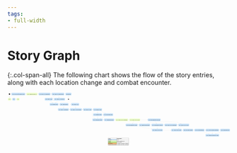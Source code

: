 ```yaml
---
tags:
- full-width
---
```


# Story Graph

{:.col-span-all}
The following chart shows the flow of the story entries, along with each location change and combat encounter.

<!-- +template story-graph-files story/connection story-graph-plantuml -->

<div class="story-graph col-span-all"><?xml version="1.0" encoding="UTF-8" standalone="no" ?>
<svg
  xmlns="http://www.w3.org/2000/svg"
  xmlns:xlink="http://www.w3.org/1999/xlink"
  contentScriptType="application/ecmascript"
  contentStyleType="text/css"
  preserveAspectRatio="none"
  version="1.1"
  viewBox="0 0 3420 833"
  zoomAndPan="magnify"
><defs /><g><ellipse
      cx="31.5"
      cy="26.5"
      fill="#000000"
      rx="10"
      ry="10"
      style="stroke:none;stroke-width:1.0;"
    /><rect
      fill="#EEFFCC"
      height="38.75"
      rx="12.5"
      ry="12.5"
      style="stroke:#EEFFCC;stroke-width:1.5;"
      width="49"
      x="7"
      y="86"
    /><a
      href="100-chapter-1.html"
      target="_top"
      title="100-chapter-1.html"
      xlink:actuate="onRequest"
      xlink:href="100-chapter-1.html"
      xlink:show="new"
      xlink:title="100-chapter-1.html"
      xlink:type="simple"
    ><text
        fill="#000000"
        font-family="Roboto Condensed"
        font-size="16"
        lengthAdjust="spacing"
        textLength="29"
        x="17"
        y="110.8438"
      >Act I</text></a><rect
      fill="#C8E2F9"
      height="38.75"
      rx="12.5"
      ry="12.5"
      style="stroke:#C8E2F9;stroke-width:1.5;"
      width="44"
      x="76.5"
      y="86"
    /><a
      href="101-sigma-log.html"
      target="_top"
      title="101-sigma-log.html"
      xlink:actuate="onRequest"
      xlink:href="101-sigma-log.html"
      xlink:show="new"
      xlink:title="101-sigma-log.html"
      xlink:type="simple"
    ><text
        fill="#000000"
        font-family="Roboto Condensed"
        font-size="16"
        lengthAdjust="spacing"
        textLength="24"
        x="86.5"
        y="110.8438"
      >101</text></a><rect
      fill="#EEFFCC"
      height="38.75"
      rx="12.5"
      ry="12.5"
      style="stroke:#EEFFCC;stroke-width:1.5;"
      width="44"
      x="140.5"
      y="86"
    /><a
      href="102-deeper-into-sigma.html"
      target="_top"
      title="102-deeper-into-sigma.html"
      xlink:actuate="onRequest"
      xlink:href="102-deeper-into-sigma.html"
      xlink:show="new"
      xlink:title="102-deeper-into-sigma.html"
      xlink:type="simple"
    ><text
        fill="#000000"
        font-family="Roboto Condensed"
        font-size="16"
        lengthAdjust="spacing"
        textLength="24"
        x="150.5"
        y="110.8438"
      >102</text></a><rect
      fill="#C8E2F9"
      height="38.75"
      rx="12.5"
      ry="12.5"
      style="stroke:#C8E2F9;stroke-width:1.5;"
      width="210"
      x="61.5"
      y="7"
    /><a
      href="125-hawks-song.html"
      target="_top"
      title="125-hawks-song.html"
      xlink:actuate="onRequest"
      xlink:href="125-hawks-song.html"
      xlink:show="new"
      xlink:title="125-hawks-song.html"
      xlink:type="simple"
    ><text
        fill="#000000"
        font-family="Roboto Condensed"
        font-size="16"
        lengthAdjust="spacing"
        textLength="190"
        x="71.5"
        y="31.8438"
      >125. The Foot of Hawk's Song</text></a><rect
      fill="#EEFFCC"
      height="38.75"
      rx="12.5"
      ry="12.5"
      style="stroke:#EEFFCC;stroke-width:1.5;"
      width="168"
      x="291.5"
      y="7"
    /><a
      href="126-delta3.html"
      target="_top"
      title="126-delta3.html"
      xlink:actuate="onRequest"
      xlink:href="126-delta3.html"
      xlink:show="new"
      xlink:title="126-delta3.html"
      xlink:type="simple"
    ><text
        fill="#000000"
        font-family="Roboto Condensed"
        font-size="16"
        lengthAdjust="spacing"
        textLength="148"
        x="301.5"
        y="31.8438"
      >126. Cauldron DELTA-3</text></a><rect
      fill="#C8E2F9"
      height="38.75"
      rx="12.5"
      ry="12.5"
      style="stroke:#C8E2F9;stroke-width:1.5;"
      width="180"
      x="479.5"
      y="7"
    /><a
      href="128-delta3-voice.html"
      target="_top"
      title="128-delta3-voice.html"
      xlink:actuate="onRequest"
      xlink:href="128-delta3-voice.html"
      xlink:show="new"
      xlink:title="128-delta3-voice.html"
      xlink:type="simple"
    ><text
        fill="#000000"
        font-family="Roboto Condensed"
        font-size="16"
        lengthAdjust="spacing"
        textLength="160"
        x="489.5"
        y="31.8438"
      >128. DELTA-3 Laboratory</text></a><rect
      fill="#C8E2F9"
      height="38.75"
      rx="12.5"
      ry="12.5"
      style="stroke:#C8E2F9;stroke-width:1.5;"
      width="191"
      x="680"
      y="7"
    /><a
      href="129-delta3-door.html"
      target="_top"
      title="129-delta3-door.html"
      xlink:actuate="onRequest"
      xlink:href="129-delta3-door.html"
      xlink:show="new"
      xlink:title="129-delta3-door.html"
      xlink:type="simple"
    ><text
        fill="#000000"
        font-family="Roboto Condensed"
        font-size="16"
        lengthAdjust="spacing"
        textLength="171"
        x="690"
        y="31.8438"
      >129. DELTA-3 Laboratories</text></a><rect
      fill="#C8E2F9"
      height="38.75"
      rx="12.5"
      ry="12.5"
      style="stroke:#C8E2F9;stroke-width:1.5;"
      width="121"
      x="573"
      y="86"
    /><a
      href="130-delta3b.html"
      target="_top"
      title="130-delta3b.html"
      xlink:actuate="onRequest"
      xlink:href="130-delta3b.html"
      xlink:show="new"
      xlink:title="130-delta3b.html"
      xlink:type="simple"
    ><text
        fill="#000000"
        font-family="Roboto Condensed"
        font-size="16"
        lengthAdjust="spacing"
        textLength="101"
        x="583"
        y="110.8438"
      >130. DELTA-3/B</text></a><rect
      fill="#C8E2F9"
      height="38.75"
      rx="12.5"
      ry="12.5"
      style="stroke:#C8E2F9;stroke-width:1.5;"
      width="168"
      x="714.5"
      y="86"
    /><a
      href="131-delta3-cauldron.html"
      target="_top"
      title="131-delta3-cauldron.html"
      xlink:actuate="onRequest"
      xlink:href="131-delta3-cauldron.html"
      xlink:show="new"
      xlink:title="131-delta3-cauldron.html"
      xlink:type="simple"
    ><text
        fill="#000000"
        font-family="Roboto Condensed"
        font-size="16"
        lengthAdjust="spacing"
        textLength="148"
        x="724.5"
        y="110.8438"
      >131. DELTA-3 Cauldron</text></a><rect
      fill="#C8E2F9"
      height="38.75"
      rx="12.5"
      ry="12.5"
      style="stroke:#C8E2F9;stroke-width:1.5;"
      width="133"
      x="649"
      y="165"
    /><a
      href="132-delta3-exit.html"
      target="_top"
      title="132-delta3-exit.html"
      xlink:actuate="onRequest"
      xlink:href="132-delta3-exit.html"
      xlink:show="new"
      xlink:title="132-delta3-exit.html"
      xlink:type="simple"
    ><text
        fill="#000000"
        font-family="Roboto Condensed"
        font-size="16"
        lengthAdjust="spacing"
        textLength="113"
        x="659"
        y="189.8438"
      >132. Hawk's Song</text></a><rect
      fill="#C8E2F9"
      height="38.75"
      rx="12.5"
      ry="12.5"
      style="stroke:#C8E2F9;stroke-width:1.5;"
      width="134"
      x="802.5"
      y="165"
    /><a
      href="135-south-weave.html"
      target="_top"
      title="135-south-weave.html"
      xlink:actuate="onRequest"
      xlink:href="135-south-weave.html"
      xlink:show="new"
      xlink:title="135-south-weave.html"
      xlink:type="simple"
    ><text
        fill="#000000"
        font-family="Roboto Condensed"
        font-size="16"
        lengthAdjust="spacing"
        textLength="114"
        x="812.5"
        y="189.8438"
      >135. South Weave</text></a><rect
      fill="#C8E2F9"
      height="38.75"
      rx="12.5"
      ry="12.5"
      style="stroke:#C8E2F9;stroke-width:1.5;"
      width="121"
      x="979"
      y="165"
    /><a
      href="136-delta4c.html"
      target="_top"
      title="136-delta4c.html"
      xlink:actuate="onRequest"
      xlink:href="136-delta4c.html"
      xlink:show="new"
      xlink:title="136-delta4c.html"
      xlink:type="simple"
    ><text
        fill="#000000"
        font-family="Roboto Condensed"
        font-size="16"
        lengthAdjust="spacing"
        textLength="101"
        x="989"
        y="189.8438"
      >136. DELTA-4/C</text></a><rect
      fill="#C8E2F9"
      height="38.75"
      rx="12.5"
      ry="12.5"
      style="stroke:#C8E2F9;stroke-width:1.5;"
      width="166"
      x="775.5"
      y="244"
    /><a
      href="137-delta4-entrance.html"
      target="_top"
      title="137-delta4-entrance.html"
      xlink:actuate="onRequest"
      xlink:href="137-delta4-entrance.html"
      xlink:show="new"
      xlink:title="137-delta4-entrance.html"
      xlink:type="simple"
    ><text
        fill="#000000"
        font-family="Roboto Condensed"
        font-size="16"
        lengthAdjust="spacing"
        textLength="146"
        x="785.5"
        y="268.8438"
      >137. DELTA-4 Entrance</text></a><rect
      fill="#C8E2F9"
      height="38.75"
      rx="12.5"
      ry="12.5"
      style="stroke:#C8E2F9;stroke-width:1.5;"
      width="180"
      x="961.5"
      y="244"
    /><a
      href="138-delta4-processing.html"
      target="_top"
      title="138-delta4-processing.html"
      xlink:actuate="onRequest"
      xlink:href="138-delta4-processing.html"
      xlink:show="new"
      xlink:title="138-delta4-processing.html"
      xlink:type="simple"
    ><text
        fill="#000000"
        font-family="Roboto Condensed"
        font-size="16"
        lengthAdjust="spacing"
        textLength="160"
        x="971.5"
        y="268.8438"
      >138. DELTA-4 Processing</text></a><rect
      fill="#C8E2F9"
      height="38.75"
      rx="12.5"
      ry="12.5"
      style="stroke:#C8E2F9;stroke-width:1.5;"
      width="134"
      x="1161.5"
      y="244"
    /><a
      href="139-delta4-exit.html"
      target="_top"
      title="139-delta4-exit.html"
      xlink:actuate="onRequest"
      xlink:href="139-delta4-exit.html"
      xlink:show="new"
      xlink:title="139-delta4-exit.html"
      xlink:type="simple"
    ><text
        fill="#000000"
        font-family="Roboto Condensed"
        font-size="16"
        lengthAdjust="spacing"
        textLength="114"
        x="1171.5"
        y="268.8438"
      >139. DELTA-4 Exit</text></a><rect
      fill="#C8E2F9"
      height="38.75"
      rx="12.5"
      ry="12.5"
      style="stroke:#C8E2F9;stroke-width:1.5;"
      width="136"
      x="1315.5"
      y="244"
    /><a
      href="145-hanulis-heel.html"
      target="_top"
      title="145-hanulis-heel.html"
      xlink:actuate="onRequest"
      xlink:href="145-hanulis-heel.html"
      xlink:show="new"
      xlink:title="145-hanulis-heel.html"
      xlink:type="simple"
    ><text
        fill="#000000"
        font-family="Roboto Condensed"
        font-size="16"
        lengthAdjust="spacing"
        textLength="116"
        x="1325.5"
        y="268.8438"
      >145. Hanuli's Heel</text></a><rect
      fill="#C8E2F9"
      height="38.75"
      rx="12.5"
      ry="12.5"
      style="stroke:#C8E2F9;stroke-width:1.5;"
      width="150"
      x="1471.5"
      y="323"
    /><a
      href="146-lonely-one.html"
      target="_top"
      title="146-lonely-one.html"
      xlink:actuate="onRequest"
      xlink:href="146-lonely-one.html"
      xlink:show="new"
      xlink:title="146-lonely-one.html"
      xlink:type="simple"
    ><text
        fill="#000000"
        font-family="Roboto Condensed"
        font-size="16"
        lengthAdjust="spacing"
        textLength="130"
        x="1481.5"
        y="347.8438"
      >146. The Lonely One</text></a><rect
      fill="#C8E2F9"
      height="38.75"
      rx="12.5"
      ry="12.5"
      style="stroke:#C8E2F9;stroke-width:1.5;"
      width="136"
      x="1315.5"
      y="323"
    /><a
      href="147-hanulis-heel-cauldron.html"
      target="_top"
      title="147-hanulis-heel-cauldron.html"
      xlink:actuate="onRequest"
      xlink:href="147-hanulis-heel-cauldron.html"
      xlink:show="new"
      xlink:title="147-hanulis-heel-cauldron.html"
      xlink:type="simple"
    ><text
        fill="#000000"
        font-family="Roboto Condensed"
        font-size="16"
        lengthAdjust="spacing"
        textLength="116"
        x="1325.5"
        y="347.8438"
      >147. Hanuli's Heel</text></a><rect
      fill="#C8E2F9"
      height="38.75"
      rx="12.5"
      ry="12.5"
      style="stroke:#C8E2F9;stroke-width:1.5;"
      width="159"
      x="1304"
      y="402"
    /><a
      href="150-sparkling-shores.html"
      target="_top"
      title="150-sparkling-shores.html"
      xlink:actuate="onRequest"
      xlink:href="150-sparkling-shores.html"
      xlink:show="new"
      xlink:title="150-sparkling-shores.html"
      xlink:type="simple"
    ><text
        fill="#000000"
        font-family="Roboto Condensed"
        font-size="16"
        lengthAdjust="spacing"
        textLength="139"
        x="1314"
        y="426.8438"
      >150. Sparkling Shores</text></a><rect
      fill="#C8E2F9"
      height="38.75"
      rx="12.5"
      ry="12.5"
      style="stroke:#C8E2F9;stroke-width:1.5;"
      width="155"
      x="1483"
      y="402"
    /><a
      href="151-sparkling-dunes.html"
      target="_top"
      title="151-sparkling-dunes.html"
      xlink:actuate="onRequest"
      xlink:href="151-sparkling-dunes.html"
      xlink:show="new"
      xlink:title="151-sparkling-dunes.html"
      xlink:type="simple"
    ><text
        fill="#000000"
        font-family="Roboto Condensed"
        font-size="16"
        lengthAdjust="spacing"
        textLength="135"
        x="1493"
        y="426.8438"
      >151. Sparkling Dunes</text></a><rect
      fill="#EEFFCC"
      height="38.75"
      rx="12.5"
      ry="12.5"
      style="stroke:#EEFFCC;stroke-width:1.5;"
      width="193"
      x="1658"
      y="402"
    /><a
      href="152-theta-cp19-entrance.html"
      target="_top"
      title="152-theta-cp19-entrance.html"
      xlink:actuate="onRequest"
      xlink:href="152-theta-cp19-entrance.html"
      xlink:show="new"
      xlink:title="152-theta-cp19-entrance.html"
      xlink:type="simple"
    ><text
        fill="#000000"
        font-family="Roboto Condensed"
        font-size="16"
        lengthAdjust="spacing"
        textLength="173"
        x="1668"
        y="426.8438"
      >152. THETA-CP19 Entrance</text></a><rect
      fill="#EEFFCC"
      height="38.75"
      rx="12.5"
      ry="12.5"
      style="stroke:#EEFFCC;stroke-width:1.5;"
      width="166"
      x="1871.5"
      y="402"
    /><a
      href="153-theta-cp19-core.html"
      target="_top"
      title="153-theta-cp19-core.html"
      xlink:actuate="onRequest"
      xlink:href="153-theta-cp19-core.html"
      xlink:show="new"
      xlink:title="153-theta-cp19-core.html"
      xlink:type="simple"
    ><text
        fill="#000000"
        font-family="Roboto Condensed"
        font-size="16"
        lengthAdjust="spacing"
        textLength="146"
        x="1881.5"
        y="426.8438"
      >153. THETA-CP19 Core</text></a><rect
      fill="#C8E2F9"
      height="38.75"
      rx="12.5"
      ry="12.5"
      style="stroke:#C8E2F9;stroke-width:1.5;"
      width="197"
      x="2154"
      y="402"
    /><a
      href="154-unlocked-bioschemata.html"
      target="_top"
      title="154-unlocked-bioschemata.html"
      xlink:actuate="onRequest"
      xlink:href="154-unlocked-bioschemata.html"
      xlink:show="new"
      xlink:title="154-unlocked-bioschemata.html"
      xlink:type="simple"
    ><text
        fill="#000000"
        font-family="Roboto Condensed"
        font-size="16"
        lengthAdjust="spacing"
        textLength="177"
        x="2164"
        y="426.8438"
      >154. Bioschemata Unlocked</text></a><rect
      fill="#C8E2F9"
      height="38.75"
      rx="12.5"
      ry="12.5"
      style="stroke:#C8E2F9;stroke-width:1.5;"
      width="184"
      x="1814.5"
      y="481"
    /><a
      href="155-locked-bioschemata.html"
      target="_top"
      title="155-locked-bioschemata.html"
      xlink:actuate="onRequest"
      xlink:href="155-locked-bioschemata.html"
      xlink:show="new"
      xlink:title="155-locked-bioschemata.html"
      xlink:type="simple"
    ><text
        fill="#000000"
        font-family="Roboto Condensed"
        font-size="16"
        lengthAdjust="spacing"
        textLength="164"
        x="1824.5"
        y="505.8438"
      >155. Bioschemata Locked</text></a><rect
      fill="#C8E2F9"
      height="38.75"
      rx="12.5"
      ry="12.5"
      style="stroke:#C8E2F9;stroke-width:1.5;"
      width="180"
      x="2210.5"
      y="481"
    /><a
      href="156-unlocked-production.html"
      target="_top"
      title="156-unlocked-production.html"
      xlink:actuate="onRequest"
      xlink:href="156-unlocked-production.html"
      xlink:show="new"
      xlink:title="156-unlocked-production.html"
      xlink:type="simple"
    ><text
        fill="#000000"
        font-family="Roboto Condensed"
        font-size="16"
        lengthAdjust="spacing"
        textLength="160"
        x="2220.5"
        y="505.8438"
      >156. Production Controls</text></a><rect
      fill="#C8E2F9"
      height="38.75"
      rx="12.5"
      ry="12.5"
      style="stroke:#C8E2F9;stroke-width:1.5;"
      width="171"
      x="2019"
      y="481"
    /><a
      href="157-locked-reset-restart.html"
      target="_top"
      title="157-locked-reset-restart.html"
      xlink:actuate="onRequest"
      xlink:href="157-locked-reset-restart.html"
      xlink:show="new"
      xlink:title="157-locked-reset-restart.html"
      xlink:type="simple"
    ><text
        fill="#000000"
        font-family="Roboto Condensed"
        font-size="16"
        lengthAdjust="spacing"
        textLength="151"
        x="2029"
        y="505.8438"
      >157. Restart Production</text></a><rect
      fill="#C8E2F9"
      height="38.75"
      rx="12.5"
      ry="12.5"
      style="stroke:#C8E2F9;stroke-width:1.5;"
      width="166"
      x="2217.5"
      y="560"
    /><a
      href="158-locked-no-reset.html"
      target="_top"
      title="158-locked-no-reset.html"
      xlink:actuate="onRequest"
      xlink:href="158-locked-no-reset.html"
      xlink:show="new"
      xlink:title="158-locked-no-reset.html"
      xlink:type="simple"
    ><text
        fill="#000000"
        font-family="Roboto Condensed"
        font-size="16"
        lengthAdjust="spacing"
        textLength="146"
        x="2227.5"
        y="584.8438"
      >158. THETA-CP19 Core</text></a><rect
      fill="#C8E2F9"
      height="38.75"
      rx="12.5"
      ry="12.5"
      style="stroke:#C8E2F9;stroke-width:1.5;"
      width="192"
      x="2410.5"
      y="481"
    /><a
      href="159-unlocked-reset-restart.html"
      target="_top"
      title="159-unlocked-reset-restart.html"
      xlink:actuate="onRequest"
      xlink:href="159-unlocked-reset-restart.html"
      xlink:show="new"
      xlink:title="159-unlocked-reset-restart.html"
      xlink:type="simple"
    ><text
        fill="#000000"
        font-family="Roboto Condensed"
        font-size="16"
        lengthAdjust="spacing"
        textLength="172"
        x="2420.5"
        y="505.8438"
      >159. THETA-CP19 Restored</text></a><rect
      fill="#C8E2F9"
      height="38.75"
      rx="12.5"
      ry="12.5"
      style="stroke:#C8E2F9;stroke-width:1.5;"
      width="166"
      x="2622.5"
      y="481"
    /><a
      href="160-artemis.html"
      target="_top"
      title="160-artemis.html"
      xlink:actuate="onRequest"
      xlink:href="160-artemis.html"
      xlink:show="new"
      xlink:title="160-artemis.html"
      xlink:type="simple"
    ><text
        fill="#000000"
        font-family="Roboto Condensed"
        font-size="16"
        lengthAdjust="spacing"
        textLength="146"
        x="2632.5"
        y="505.8438"
      >160. THETA-CP19 Core</text></a><rect
      fill="#C8E2F9"
      height="38.75"
      rx="12.5"
      ry="12.5"
      style="stroke:#C8E2F9;stroke-width:1.5;"
      width="161"
      x="2514"
      y="560"
    /><a
      href="161-theta-cp19-exit.html"
      target="_top"
      title="161-theta-cp19-exit.html"
      xlink:actuate="onRequest"
      xlink:href="161-theta-cp19-exit.html"
      xlink:show="new"
      xlink:title="161-theta-cp19-exit.html"
      xlink:type="simple"
    ><text
        fill="#000000"
        font-family="Roboto Condensed"
        font-size="16"
        lengthAdjust="spacing"
        textLength="141"
        x="2524"
        y="584.8438"
      >161. THETA-CP19 Exit</text></a><rect
      fill="#C8E2F9"
      height="38.75"
      rx="12.5"
      ry="12.5"
      style="stroke:#C8E2F9;stroke-width:1.5;"
      width="155"
      x="2695"
      y="560"
    /><a
      href="165-salty-desert.html"
      target="_top"
      title="165-salty-desert.html"
      xlink:actuate="onRequest"
      xlink:href="165-salty-desert.html"
      xlink:show="new"
      xlink:title="165-salty-desert.html"
      xlink:type="simple"
    ><text
        fill="#000000"
        font-family="Roboto Condensed"
        font-size="16"
        lengthAdjust="spacing"
        textLength="135"
        x="2705"
        y="584.8438"
      >165. The Salty Desert</text></a><rect
      fill="#C8E2F9"
      height="38.75"
      rx="12.5"
      ry="12.5"
      style="stroke:#C8E2F9;stroke-width:1.5;"
      width="153"
      x="2870"
      y="560"
    /><a
      href="166-pi253-entrance.html"
      target="_top"
      title="166-pi253-entrance.html"
      xlink:actuate="onRequest"
      xlink:href="166-pi253-entrance.html"
      xlink:show="new"
      xlink:title="166-pi253-entrance.html"
      xlink:type="simple"
    ><text
        fill="#000000"
        font-family="Roboto Condensed"
        font-size="16"
        lengthAdjust="spacing"
        textLength="133"
        x="2880"
        y="584.8438"
      >166. PI-253 Entrance</text></a><rect
      fill="#C8E2F9"
      height="38.75"
      rx="12.5"
      ry="12.5"
      style="stroke:#C8E2F9;stroke-width:1.5;"
      width="203"
      x="3043"
      y="560"
    /><a
      href="167-pi253-control.html"
      target="_top"
      title="167-pi253-control.html"
      xlink:actuate="onRequest"
      xlink:href="167-pi253-control.html"
      xlink:show="new"
      xlink:title="167-pi253-control.html"
      xlink:type="simple"
    ><text
        fill="#000000"
        font-family="Roboto Condensed"
        font-size="16"
        lengthAdjust="spacing"
        textLength="183"
        x="3053"
        y="584.8438"
      >167. PI-253 Control Restored</text></a><rect
      fill="#C8E2F9"
      height="38.75"
      rx="12.5"
      ry="12.5"
      style="stroke:#C8E2F9;stroke-width:1.5;"
      width="208"
      x="3040.5"
      y="639"
    /><a
      href="169-pi253-exit.html"
      target="_top"
      title="169-pi253-exit.html"
      xlink:actuate="onRequest"
      xlink:href="169-pi253-exit.html"
      xlink:show="new"
      xlink:title="169-pi253-exit.html"
      xlink:type="simple"
    ><text
        fill="#000000"
        font-family="Roboto Condensed"
        font-size="16"
        lengthAdjust="spacing"
        textLength="188"
        x="3050.5"
        y="663.8438"
      >169. Outside Cauldron PI-253</text></a><rect
      fill="#C8E2F9"
      height="38.75"
      rx="12.5"
      ry="12.5"
      style="stroke:#C8E2F9;stroke-width:1.5;"
      width="148"
      x="3266.5"
      y="560"
    /><a
      href="168-pi253-poseidon.html"
      target="_top"
      title="168-pi253-poseidon.html"
      xlink:actuate="onRequest"
      xlink:href="168-pi253-poseidon.html"
      xlink:show="new"
      xlink:title="168-pi253-poseidon.html"
      xlink:type="simple"
    ><text
        fill="#000000"
        font-family="Roboto Condensed"
        font-size="16"
        lengthAdjust="spacing"
        textLength="128"
        x="3276.5"
        y="584.8438"
      >168. POSEIDON-253</text></a><rect
      fill="#C8E2F9"
      height="38.75"
      rx="12.5"
      ry="12.5"
      style="stroke:#C8E2F9;stroke-width:1.5;"
      width="91"
      x="891"
      y="7"
    /><a
      href="799-conclusion.html"
      target="_top"
      title="799-conclusion.html"
      xlink:actuate="onRequest"
      xlink:href="799-conclusion.html"
      xlink:show="new"
      xlink:title="799-conclusion.html"
      xlink:type="simple"
    ><text
        fill="#000000"
        font-family="Roboto Condensed"
        font-size="16"
        lengthAdjust="spacing"
        textLength="71"
        x="901"
        y="31.8438"
      >Conclusion</text></a><ellipse
      cx="936.5"
      cy="105.5"
      rx="10"
      ry="10"
      style="stroke:#000000;stroke-width:1.0;fill:none;"
    /><ellipse
      cx="937"
      cy="106"
      fill="#000000"
      rx="6"
      ry="6"
      style="stroke:none;stroke-width:1.0;"
    /><path
      d="M31.5,36.64 C31.5,47.42 31.5,65.78 31.5,80.68 "
      fill="none"
      id="start-to-e100"
      style="stroke:#CCCCCC;stroke-width:1.0;"
    /><polygon
      fill="#CCCCCC"
      points="31.5,86,35.5,77,31.5,81,27.5,77,31.5,86"
      style="stroke:#CCCCCC;stroke-width:1.0;"
    /><path
      d="M56.1,105.5 C61.15,105.5 66.2,105.5 71.26,105.5 "
      fill="none"
      id="e100-to-e101"
      style="stroke:#CCCCCC;stroke-width:1.0;"
    /><polygon
      fill="#CCCCCC"
      points="76.31,105.5,67.31,101.5,71.31,105.5,67.31,109.5,76.31,105.5"
      style="stroke:#CCCCCC;stroke-width:1.0;"
    /><path
      d="M121,105.5 C125.76,105.5 130.52,105.5 135.29,105.5 "
      fill="none"
      id="e101-to-e102"
      style="stroke:#CCCCCC;stroke-width:1.0;"
    /><polygon
      fill="#CCCCCC"
      points="140.45,105.5,131.45,101.5,135.45,105.5,131.45,109.5,140.45,105.5"
      style="stroke:#CCCCCC;stroke-width:1.0;"
    /><path
      d="M271.82,26.5 C276.58,26.5 281.33,26.5 286.09,26.5 "
      fill="none"
      id="e125-to-e126"
      style="stroke:#CCCCCC;stroke-width:1.0;"
    /><polygon
      fill="#CCCCCC"
      points="291.26,26.5,282.26,22.5,286.26,26.5,282.26,30.5,291.26,26.5"
      style="stroke:#CCCCCC;stroke-width:1.0;"
    /><path
      d="M459.62,26.5 C464.45,26.5 469.28,26.5 474.12,26.5 "
      fill="none"
      id="e126-to-e128"
      style="stroke:#CCCCCC;stroke-width:1.0;"
    /><polygon
      fill="#CCCCCC"
      points="479.36,26.5,470.36,22.5,474.36,26.5,470.36,30.5,479.36,26.5"
      style="stroke:#CCCCCC;stroke-width:1.0;"
    /><path
      d="M659.62,26.5 C664.72,26.5 669.81,26.5 674.9,26.5 "
      fill="none"
      id="e128-to-e129"
      style="stroke:#CCCCCC;stroke-width:1.0;"
    /><polygon
      fill="#CCCCCC"
      points="679.99,26.5,670.99,22.5,674.99,26.5,670.99,30.5,679.99,26.5"
      style="stroke:#CCCCCC;stroke-width:1.0;"
    /><path
      d="M741.13,46.14 C720.44,57.36 694.03,71.68 672.55,83.32 "
      fill="none"
      id="e129-to-e130"
      style="stroke:#CCCCCC;stroke-width:1.0;"
    /><polygon
      fill="#CCCCCC"
      points="668.05,85.77,677.8684,84.9965,672.4455,83.3867,674.0552,77.9638,668.05,85.77"
      style="stroke:#CCCCCC;stroke-width:1.0;"
    /><path
      d="M781.07,46.14 C784.18,56.56 788.09,69.66 791.42,80.8 "
      fill="none"
      id="e129-to-e131"
      style="stroke:#CCCCCC;stroke-width:1.0;"
    /><polygon
      fill="#CCCCCC"
      points="792.9,85.77,794.1318,75.9985,791.4567,80.9828,786.4723,78.3077,792.9,85.77"
      style="stroke:#CCCCCC;stroke-width:1.0;"
    /><path
      d="M694.09,119.09 C699.18,119.57 704.28,119.89 709.38,120.03 "
      fill="none"
      id="e130-to-e131"
      style="stroke:#CCCCCC;stroke-width:1.0;"
    /><polygon
      fill="#CCCCCC"
      points="714.48,120.12,705.5499,115.9663,709.4807,120.0343,705.4128,123.9651,714.48,120.12"
      style="stroke:#CCCCCC;stroke-width:1.0;"
    /><path
      d="M714.48,90.88 C709.38,90.91 704.28,91.11 699.18,91.48 "
      fill="none"
      id="e131-to-e130"
      style="stroke:#CCCCCC;stroke-width:1.0;"
    /><polygon
      fill="#CCCCCC"
      points="694.09,91.91,703.3903,95.151,699.0728,91.496,702.7279,87.1785,694.09,91.91"
      style="stroke:#CCCCCC;stroke-width:1.0;"
    /><path
      d="M653.35,125.14 C664.95,136.03 679.65,149.84 691.85,161.29 "
      fill="none"
      id="e130-to-e132"
      style="stroke:#CCCCCC;stroke-width:1.0;"
    /><polygon
      fill="#CCCCCC"
      points="695.55,164.77,691.7187,155.6969,691.9019,161.3508,686.248,161.5339,695.55,164.77"
      style="stroke:#CCCCCC;stroke-width:1.0;"
    /><path
      d="M778.41,125.14 C766.67,136.03 751.78,149.84 739.44,161.29 "
      fill="none"
      id="e131-to-e132"
      style="stroke:#CCCCCC;stroke-width:1.0;"
    /><polygon
      fill="#CCCCCC"
      points="735.69,164.77,745.0112,161.5896,739.3585,161.3727,739.5755,155.72,735.69,164.77"
      style="stroke:#CCCCCC;stroke-width:1.0;"
    /><path
      d="M782.27,184.5 C787.3,184.5 792.32,184.5 797.35,184.5 "
      fill="none"
      id="e132-to-e135"
      style="stroke:#CCCCCC;stroke-width:1.0;"
    /><polygon
      fill="#CCCCCC"
      points="802.38,184.5,793.38,180.5,797.38,184.5,793.38,188.5,802.38,184.5"
      style="stroke:#CCCCCC;stroke-width:1.0;"
    /><path
      d="M936.57,184.5 C948.88,184.5 961.2,184.5 973.51,184.5 "
      fill="none"
      id="e135-to-e136"
      style="stroke:#CCCCCC;stroke-width:1.0;"
    /><polygon
      fill="#CCCCCC"
      points="978.79,184.5,969.79,180.5,973.79,184.5,969.79,188.5,978.79,184.5"
      style="stroke:#CCCCCC;stroke-width:1.0;"
    /><path
      d="M866.84,204.14 C865.35,214.56 863.48,227.66 861.89,238.8 "
      fill="none"
      id="e135-to-e137"
      style="stroke:#CCCCCC;stroke-width:1.0;"
    /><polygon
      fill="#CCCCCC"
      points="861.18,243.77,866.3991,235.4177,861.8791,238.8191,858.4777,234.2991,861.18,243.77"
      style="stroke:#CCCCCC;stroke-width:1.0;"
    /><path
      d="M1042.4,204.14 C1044.03,214.56 1046.07,227.66 1047.81,238.8 "
      fill="none"
      id="e136-to-e138"
      style="stroke:#CCCCCC;stroke-width:1.0;"
    /><polygon
      fill="#CCCCCC"
      points="1048.58,243.77,1051.1712,234.2681,1047.8229,238.8276,1043.2634,235.4794,1048.58,243.77"
      style="stroke:#CCCCCC;stroke-width:1.0;"
    /><path
      d="M941.81,263.5 C946.53,263.5 951.25,263.5 955.97,263.5 "
      fill="none"
      id="e137-to-e138"
      style="stroke:#CCCCCC;stroke-width:1.0;"
    /><polygon
      fill="#CCCCCC"
      points="961.09,263.5,952.09,259.5,956.09,263.5,952.09,267.5,961.09,263.5"
      style="stroke:#CCCCCC;stroke-width:1.0;"
    /><path
      d="M1141.73,263.5 C1146.54,263.5 1151.35,263.5 1156.17,263.5 "
      fill="none"
      id="e138-to-e139"
      style="stroke:#CCCCCC;stroke-width:1.0;"
    /><polygon
      fill="#CCCCCC"
      points="1161.39,263.5,1152.39,259.5,1156.39,263.5,1152.39,267.5,1161.39,263.5"
      style="stroke:#CCCCCC;stroke-width:1.0;"
    /><path
      d="M1295.71,263.5 C1300.49,263.5 1305.28,263.5 1310.06,263.5 "
      fill="none"
      id="e139-to-e145"
      style="stroke:#CCCCCC;stroke-width:1.0;"
    /><polygon
      fill="#CCCCCC"
      points="1315.25,263.5,1306.25,259.5,1310.25,263.5,1306.25,267.5,1315.25,263.5"
      style="stroke:#CCCCCC;stroke-width:1.0;"
    /><path
      d="M1422.96,283.14 C1447,294.49 1477.75,309.02 1502.56,320.74 "
      fill="none"
      id="e145-to-e146"
      style="stroke:#CCCCCC;stroke-width:1.0;"
    /><polygon
      fill="#CCCCCC"
      points="1507.12,322.9,1500.6957,315.4349,1502.6004,320.7614,1497.2739,322.6662,1507.12,322.9"
      style="stroke:#CCCCCC;stroke-width:1.0;"
    /><path
      d="M1383.5,283.14 C1383.5,293.47 1383.5,306.42 1383.5,317.5 "
      fill="none"
      id="e145-to-e147"
      style="stroke:#CCCCCC;stroke-width:1.0;"
    /><polygon
      fill="#CCCCCC"
      points="1383.5,322.77,1387.5,313.77,1383.5,317.77,1379.5,313.77,1383.5,322.77"
      style="stroke:#CCCCCC;stroke-width:1.0;"
    /><path
      d="M1345.27,283.11 C1329.97,292.73 1313.98,306.04 1305.5,323 C1297.75,338.5 1297.75,346.5 1305.5,362 C1313.18,377.37 1327.04,389.74 1340.96,399.09 "
      fill="none"
      id="e145-to-e150"
      style="stroke:#CCCCCC;stroke-width:1.0;"
    /><polygon
      fill="#CCCCCC"
      points="1345.27,401.89,1339.8822,393.6455,1341.0706,399.1761,1335.54,400.3645,1345.27,401.89"
      style="stroke:#CCCCCC;stroke-width:1.0;"
    /><path
      d="M1507.04,362.14 C1483,373.49 1452.25,388.02 1427.44,399.74 "
      fill="none"
      id="e146-to-e150"
      style="stroke:#CCCCCC;stroke-width:1.0;"
    /><polygon
      fill="#CCCCCC"
      points="1422.88,401.9,1432.7261,401.6662,1427.3996,399.7614,1429.3043,394.4349,1422.88,401.9"
      style="stroke:#CCCCCC;stroke-width:1.0;"
    /><path
      d="M1451.63,342.5 C1456.44,342.5 1461.24,342.5 1466.05,342.5 "
      fill="none"
      id="e147-to-e146"
      style="stroke:#CCCCCC;stroke-width:1.0;"
    /><polygon
      fill="#CCCCCC"
      points="1471.27,342.5,1462.27,338.5,1466.27,342.5,1462.27,346.5,1471.27,342.5"
      style="stroke:#CCCCCC;stroke-width:1.0;"
    /><path
      d="M1383.5,362.14 C1383.5,372.47 1383.5,385.42 1383.5,396.5 "
      fill="none"
      id="e147-to-e150"
      style="stroke:#CCCCCC;stroke-width:1.0;"
    /><polygon
      fill="#CCCCCC"
      points="1383.5,401.77,1387.5,392.77,1383.5,396.77,1379.5,392.77,1383.5,401.77"
      style="stroke:#CCCCCC;stroke-width:1.0;"
    /><path
      d="M1463.01,421.5 C1467.86,421.5 1472.71,421.5 1477.55,421.5 "
      fill="none"
      id="e150-to-e151"
      style="stroke:#CCCCCC;stroke-width:1.0;"
    /><polygon
      fill="#CCCCCC"
      points="1482.81,421.5,1473.81,417.5,1477.81,421.5,1473.81,425.5,1482.81,421.5"
      style="stroke:#CCCCCC;stroke-width:1.0;"
    /><path
      d="M1638.18,421.5 C1642.96,421.5 1647.74,421.5 1652.52,421.5 "
      fill="none"
      id="e151-to-e152"
      style="stroke:#CCCCCC;stroke-width:1.0;"
    /><polygon
      fill="#CCCCCC"
      points="1657.71,421.5,1648.71,417.5,1652.71,421.5,1648.71,425.5,1657.71,421.5"
      style="stroke:#CCCCCC;stroke-width:1.0;"
    /><path
      d="M1851.38,421.5 C1856.21,421.5 1861.04,421.5 1865.87,421.5 "
      fill="none"
      id="e152-to-e153"
      style="stroke:#CCCCCC;stroke-width:1.0;"
    /><polygon
      fill="#CCCCCC"
      points="1871.11,421.5,1862.11,417.5,1866.11,421.5,1862.11,425.5,1871.11,421.5"
      style="stroke:#CCCCCC;stroke-width:1.0;"
    /><path
      d="M2037.73,421.5 C2074.65,421.5 2111.56,421.5 2148.48,421.5 "
      fill="none"
      id="e153-to-e154"
      style="stroke:#CCCCCC;stroke-width:1.0;"
    /><polygon
      fill="#CCCCCC"
      points="2153.92,421.5,2144.92,417.5,2148.92,421.5,2144.92,425.5,2153.92,421.5"
      style="stroke:#CCCCCC;stroke-width:1.0;"
    /><path
      d="M1942.88,441.14 C1936.27,451.75 1927.93,465.13 1920.9,476.4 "
      fill="none"
      id="e153-to-e155"
      style="stroke:#CCCCCC;stroke-width:1.0;"
    /><polygon
      fill="#CCCCCC"
      points="1918.18,480.77,1926.3336,475.2457,1920.8236,476.526,1919.5432,471.0159,1918.18,480.77"
      style="stroke:#CCCCCC;stroke-width:1.0;"
    /><path
      d="M2264.12,441.14 C2270.73,451.75 2279.07,465.13 2286.1,476.4 "
      fill="none"
      id="e154-to-e156"
      style="stroke:#CCCCCC;stroke-width:1.0;"
    /><polygon
      fill="#CCCCCC"
      points="2288.82,480.77,2287.4568,471.0159,2286.1764,476.526,2280.6664,475.2457,2288.82,480.77"
      style="stroke:#CCCCCC;stroke-width:1.0;"
    /><path
      d="M1998.54,500.5 C2003.61,500.5 2008.68,500.5 2013.75,500.5 "
      fill="none"
      id="e155-to-e157"
      style="stroke:#CCCCCC;stroke-width:1.0;"
    /><polygon
      fill="#CCCCCC"
      points="2018.82,500.5,2009.82,496.5,2013.82,500.5,2009.82,504.5,2018.82,500.5"
      style="stroke:#CCCCCC;stroke-width:1.0;"
    /><path
      d="M1998.88,519.55 C2063.38,532.16 2148.97,548.89 2212.5,561.3 "
      fill="none"
      id="e155-to-e158"
      style="stroke:#CCCCCC;stroke-width:1.0;"
    /><polygon
      fill="#CCCCCC"
      points="2217.42,562.26,2209.3538,556.6088,2212.5127,561.3014,2207.8201,564.4604,2217.42,562.26"
      style="stroke:#CCCCCC;stroke-width:1.0;"
    /><path
      d="M2390.62,500.5 C2395.39,500.5 2400.15,500.5 2404.92,500.5 "
      fill="none"
      id="e156-to-e159"
      style="stroke:#CCCCCC;stroke-width:1.0;"
    /><polygon
      fill="#CCCCCC"
      points="2410.09,500.5,2401.09,496.5,2405.09,500.5,2401.09,504.5,2410.09,500.5"
      style="stroke:#CCCCCC;stroke-width:1.0;"
    /><path
      d="M2300.5,520.14 C2300.5,530.47 2300.5,543.42 2300.5,554.5 "
      fill="none"
      id="e156-to-e158"
      style="stroke:#CCCCCC;stroke-width:1.0;"
    /><polygon
      fill="#CCCCCC"
      points="2300.5,559.77,2304.5,550.77,2300.5,554.77,2296.5,550.77,2300.5,559.77"
      style="stroke:#CCCCCC;stroke-width:1.0;"
    /><path
      d="M2146.33,480.98 C2165.45,473.09 2188.66,464.94 2210.5,461 C2296.23,445.55 2516.85,445.14 2602.5,461 C2621.95,464.6 2642.47,471.73 2660.04,478.95 "
      fill="none"
      id="e157-to-e160"
      style="stroke:#CCCCCC;stroke-width:1.0;"
    /><polygon
      fill="#CCCCCC"
      points="2664.91,480.98,2658.1486,473.8187,2660.2967,479.0519,2655.0636,481.2,2664.91,480.98"
      style="stroke:#CCCCCC;stroke-width:1.0;"
    /><path
      d="M2383.76,579.5 C2425.42,579.5 2467.08,579.5 2508.75,579.5 "
      fill="none"
      id="e158-to-e161"
      style="stroke:#CCCCCC;stroke-width:1.0;"
    /><polygon
      fill="#CCCCCC"
      points="2513.83,579.5,2504.83,575.5,2508.83,579.5,2504.83,583.5,2513.83,579.5"
      style="stroke:#CCCCCC;stroke-width:1.0;"
    /><path
      d="M2602.5,500.5 C2607.33,500.5 2612.15,500.5 2616.98,500.5 "
      fill="none"
      id="e159-to-e160"
      style="stroke:#CCCCCC;stroke-width:1.0;"
    /><polygon
      fill="#CCCCCC"
      points="2622.22,500.5,2613.22,496.5,2617.22,500.5,2613.22,504.5,2622.22,500.5"
      style="stroke:#CCCCCC;stroke-width:1.0;"
    /><path
      d="M2678.63,520.14 C2662.66,531.22 2642.33,545.32 2625.66,556.88 "
      fill="none"
      id="e160-to-e161"
      style="stroke:#CCCCCC;stroke-width:1.0;"
    /><polygon
      fill="#CCCCCC"
      points="2621.51,559.77,2631.1852,557.9289,2625.6189,556.921,2626.6268,551.3546,2621.51,559.77"
      style="stroke:#CCCCCC;stroke-width:1.0;"
    /><path
      d="M2675.16,579.5 C2680,579.5 2684.84,579.5 2689.68,579.5 "
      fill="none"
      id="e161-to-e165"
      style="stroke:#CCCCCC;stroke-width:1.0;"
    /><polygon
      fill="#CCCCCC"
      points="2694.93,579.5,2685.93,575.5,2689.93,579.5,2685.93,583.5,2694.93,579.5"
      style="stroke:#CCCCCC;stroke-width:1.0;"
    /><path
      d="M2850.32,579.5 C2855.11,579.5 2859.89,579.5 2864.67,579.5 "
      fill="none"
      id="e165-to-e166"
      style="stroke:#CCCCCC;stroke-width:1.0;"
    /><polygon
      fill="#CCCCCC"
      points="2869.86,579.5,2860.86,575.5,2864.86,579.5,2860.86,583.5,2869.86,579.5"
      style="stroke:#CCCCCC;stroke-width:1.0;"
    /><path
      d="M3023.07,579.5 C3027.95,579.5 3032.82,579.5 3037.7,579.5 "
      fill="none"
      id="e166-to-e167"
      style="stroke:#CCCCCC;stroke-width:1.0;"
    /><polygon
      fill="#CCCCCC"
      points="3042.99,579.5,3033.99,575.5,3037.99,579.5,3033.99,583.5,3042.99,579.5"
      style="stroke:#CCCCCC;stroke-width:1.0;"
    /><path
      d="M2994.18,599.04 C3023.72,610.53 3061.7,625.3 3092.08,637.12 "
      fill="none"
      id="e166-to-e169"
      style="stroke:#CCCCCC;stroke-width:1.0;"
    /><polygon
      fill="#CCCCCC"
      points="3096.89,638.99,3089.9559,631.9959,3092.2311,637.175,3087.0519,639.4502,3096.89,638.99"
      style="stroke:#CCCCCC;stroke-width:1.0;"
    /><path
      d="M3246.33,579.5 C3251.19,579.5 3256.05,579.5 3260.92,579.5 "
      fill="none"
      id="e167-to-e168"
      style="stroke:#CCCCCC;stroke-width:1.0;"
    /><polygon
      fill="#CCCCCC"
      points="3266.19,579.5,3257.19,575.5,3261.19,579.5,3257.19,583.5,3266.19,579.5"
      style="stroke:#CCCCCC;stroke-width:1.0;"
    /><path
      d="M3144.5,599.14 C3144.5,609.47 3144.5,622.42 3144.5,633.5 "
      fill="none"
      id="e167-to-e169"
      style="stroke:#CCCCCC;stroke-width:1.0;"
    /><polygon
      fill="#CCCCCC"
      points="3144.5,638.77,3148.5,629.77,3144.5,633.77,3140.5,629.77,3144.5,638.77"
      style="stroke:#CCCCCC;stroke-width:1.0;"
    /><path
      d="M3293.05,599.14 C3263.91,610.59 3226.55,625.27 3196.59,637.04 "
      fill="none"
      id="e168-to-e169"
      style="stroke:#CCCCCC;stroke-width:1.0;"
    /><polygon
      fill="#CCCCCC"
      points="3191.85,638.9,3201.6893,639.334,3196.5041,637.0726,3198.7655,631.8874,3191.85,638.9"
      style="stroke:#CCCCCC;stroke-width:1.0;"
    /><path
      d="M936.5,46.14 C936.5,59.57 936.5,77.44 936.5,89.86 "
      fill="none"
      id="e799-to-end"
      style="stroke:#CCCCCC;stroke-width:1.0;"
    /><polygon
      fill="#CCCCCC"
      points="936.5,95.14,940.5,86.14,936.5,90.14,932.5,86.14,936.5,95.14"
      style="stroke:#CCCCCC;stroke-width:1.0;"
    /><rect
      fill="#FFFFFF"
      height="126.5"
      rx="5"
      ry="5"
      style="stroke:#FFFFFF;stroke-width:0.0;"
      width="328"
      x="1539.25"
      y="690.75"
    /><text
      fill="#000000"
      font-family="Roboto Condensed"
      font-size="16"
      font-weight="bold"
      lengthAdjust="spacing"
      textLength="32"
      x="1549.25"
      y="712.5938"
    >Type</text><text
      fill="#000000"
      font-family="Roboto Condensed"
      font-size="16"
      font-weight="bold"
      lengthAdjust="spacing"
      textLength="73"
      x="1680.25"
      y="712.5938"
    >Description</text><rect
      fill="#C8E2F9"
      height="18.75"
      style="stroke:none;stroke-width:1.0;"
      width="131"
      x="1545.25"
      y="716.5"
    /><text
      fill="#000000"
      font-family="Roboto Condensed"
      font-size="16"
      lengthAdjust="spacing"
      textLength="45"
      x="1549.25"
      y="731.3438"
    >(Other)</text><text
      fill="#000000"
      font-family="Roboto Condensed"
      font-size="16"
      lengthAdjust="spacing"
      textLength="33"
      x="1680.25"
      y="731.3438"
    >Story</text><rect
      fill="#EEFFCC"
      height="18.75"
      style="stroke:none;stroke-width:1.0;"
      width="131"
      x="1545.25"
      y="735.25"
    /><text
      fill="#000000"
      font-family="Roboto Condensed"
      font-size="16"
      lengthAdjust="spacing"
      textLength="37"
      x="1549.25"
      y="750.0938"
    >TODO</text><text
      fill="#000000"
      font-family="Roboto Condensed"
      font-size="16"
      lengthAdjust="spacing"
      textLength="116"
      x="1680.25"
      y="750.0938"
    >Story, not finished</text><rect
      fill="#BBF395"
      height="18.75"
      style="stroke:none;stroke-width:1.0;"
      width="131"
      x="1545.25"
      y="754"
    /><text
      fill="#000000"
      font-family="Roboto Condensed"
      font-size="16"
      lengthAdjust="spacing"
      textLength="39"
      x="1549.25"
      y="768.8438"
    >Travel</text><text
      fill="#000000"
      font-family="Roboto Condensed"
      font-size="16"
      lengthAdjust="spacing"
      textLength="74"
      x="1680.25"
      y="768.8438"
    >Party travel</text><rect
      fill="#EEAD63"
      height="18.75"
      style="stroke:none;stroke-width:1.0;"
      width="131"
      x="1545.25"
      y="772.75"
    /><text
      fill="#000000"
      font-family="Roboto Condensed"
      font-size="16"
      lengthAdjust="spacing"
      textLength="64"
      x="1549.25"
      y="787.5938"
    >Encounter</text><text
      fill="#000000"
      font-family="Roboto Condensed"
      font-size="16"
      lengthAdjust="spacing"
      textLength="176"
      x="1680.25"
      y="787.5938"
    >Combat encounter, required</text><rect
      fill="#F9E2C8"
      height="18.75"
      style="stroke:none;stroke-width:1.0;"
      width="131"
      x="1545.25"
      y="791.5"
    /><text
      fill="#000000"
      font-family="Roboto Condensed"
      font-size="16"
      lengthAdjust="spacing"
      textLength="123"
      x="1549.25"
      y="806.3438"
    >Optional Encounter</text><text
      fill="#000000"
      font-family="Roboto Condensed"
      font-size="16"
      lengthAdjust="spacing"
      textLength="177"
      x="1680.25"
      y="806.3438"
    >Combat encounter, optional</text><line
      style="stroke:#000000;stroke-width:1.0;"
      x1="1545.25"
      x2="1861.25"
      y1="697.75"
      y2="697.75"
    /><line
      style="stroke:#000000;stroke-width:1.0;"
      x1="1545.25"
      x2="1861.25"
      y1="716.5"
      y2="716.5"
    /><line
      style="stroke:#000000;stroke-width:1.0;"
      x1="1545.25"
      x2="1861.25"
      y1="735.25"
      y2="735.25"
    /><line
      style="stroke:#000000;stroke-width:1.0;"
      x1="1545.25"
      x2="1861.25"
      y1="754"
      y2="754"
    /><line
      style="stroke:#000000;stroke-width:1.0;"
      x1="1545.25"
      x2="1861.25"
      y1="772.75"
      y2="772.75"
    /><line
      style="stroke:#000000;stroke-width:1.0;"
      x1="1545.25"
      x2="1861.25"
      y1="791.5"
      y2="791.5"
    /><line
      style="stroke:#000000;stroke-width:1.0;"
      x1="1545.25"
      x2="1861.25"
      y1="810.25"
      y2="810.25"
    /><line
      style="stroke:#000000;stroke-width:1.0;"
      x1="1545.25"
      x2="1545.25"
      y1="697.75"
      y2="810.25"
    /><line
      style="stroke:#000000;stroke-width:1.0;"
      x1="1676.25"
      x2="1676.25"
      y1="697.75"
      y2="810.25"
    /><line
      style="stroke:#000000;stroke-width:1.0;"
      x1="1861.25"
      x2="1861.25"
      y1="697.75"
      y2="810.25"
    /></g></svg>
</div>

<!-- -template story-graph-files story/connection story-graph-plantuml -->

